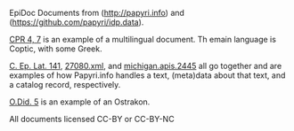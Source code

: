 EpiDoc Documents from (http://papyri.info) and (https://github.com/papyri/idp.data).

[CPR 4, 7](https://github.com/TEI-examples/tei-examples/blob/master/papyri.info/cpr.4.7.xml) is an 
example of a multilingual document. Th emain language is Coptic, with some Greek.

[C. Ep. Lat. 141](https://github.com/TEI-examples/tei-examples/blob/master/papyri.info/c.ep.lat.141.xml), 
[27080.xml](https://github.com/TEI-examples/tei-examples/blob/master/papyri.info/27080.xml), 
and [michigan.apis.2445](https://github.com/TEI-examples/tei-examples/blob/master/papyri.info/michigan.apis.2445.xml) 
all go together and are examples of how Papyri.info handles a text, (meta)data about that text, and a catalog record, 
respectively.

[O.Did. 5](https://github.com/TEI-examples/tei-examples/blob/master/papyri.info/o.did.5.xml) is an example of an
Ostrakon.

All documents licensed CC-BY or CC-BY-NC
